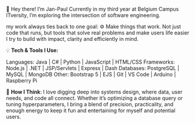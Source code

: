👋 Hey there! I’m Jan-Paul
Currently in my third year at Belgium Campus ITversity, I’m exploring the intersection of software engineering.


my work always ties back to one goal:
  ⚙️ Make things that work.
      Not just code that runs, but tools that solve real problems and make users life easier I try to build with impact, clarity and efficiently in mind.


💡 **Tech & Tools I Use:**

Languages: Java | C# | Python | JavaScript | HTML/CSS
Frameworks: Node.js | .NET | JSP/Servlets | Express | Dash
Databases: PostgreSQL | MySQL | MongoDB
Other: Bootstrap 5 | EJS | Git | VS Code | Arduino | Raspberry Pi

🧠 **How I Think**:
I love digging deep into systems design, where data, user needs, and code all connect. Whether it’s optimizing a database query or tuning hyperparameters, I bring a blend of precision, practicality, and enough energy to keep it fun and entertaining for myself and potential users.
